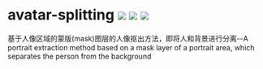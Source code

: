 # avatar-splitting ![](https://img.shields.io/github/issues/HEternally/avatar-splitting.svg) ![](https://img.shields.io/github/stars/HEternally/avatar-splitting.svg) ![](https://img.shields.io/github/forks/HEternally/avatar-splitting.svg)
基于人像区域的蒙版(mask)图层的人像抠出方法，即将人和背景进行分离--A portrait extraction method based on a mask layer of a portrait area, which separates the person from the background
